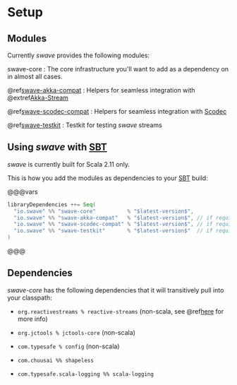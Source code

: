 Setup
=====

Modules
-------

Currently *swave* provides the following modules:

swave-core
: The core infrastructure you'll want to add as a dependency on in almost all cases.

@ref[swave-akka-compat](swave-akka-compat/index.md)
: Helpers for seamless integration with @extref[Akka-Stream]

@ref[swave-scodec-compat](swave-scodec-compat/index.md)
: Helpers for seamless integration with [Scodec]

@ref[swave-testkit](swave-testkit/index.md)
: Testkit for testing *swave* streams


Using *swave* with [SBT]
------------------------

*swave* is currently built for Scala 2.11 only.

This is how you add the modules as dependencies to your [SBT] build:

@@@vars 
```scala
libraryDependencies ++= Seq(
  "io.swave" %% "swave-core"          % "$latest-version$",
  "io.swave" %% "swave-akka-compat"   % "$latest-version$", // if required
  "io.swave" %% "swave-scodec-compat" % "$latest-version$", // if required
  "io.swave" %% "swave-testkit"       % "$latest-version$"  // if required
)
```
@@@


Dependencies
------------

*swave-core* has the following dependencies that it will transitively pull into your classpath:

- `org.reactivestreams % reactive-streams` (non-scala, see @ref[here](../introduction/reactive-streams.md#the-artifact) for more info)
- `org.jctools % jctools-core` (non-scala)
- `com.typesafe % config` (non-scala)
- `com.chuusai %% shapeless`
- `com.typesafe.scala-logging %% scala-logging`


  [Akka-Stream]: akka:stream/index
  [Scodec]: http://scodec.org/
  [SBT]: http://www.scala-sbt.org/